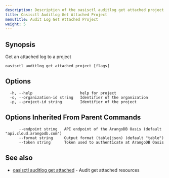 ```yaml
---
description: Description of the oasisctl auditlog get attached project command
title: Oasisctl Auditlog Get Attached Project
menuTitle: Audit Log Get Attached Project
weight: 5
---
```

## Synopsis
Get an attached log to a project

```
oasisctl auditlog get attached project [flags]
```

## Options
```
  -h, --help                     help for project
  -o, --organization-id string   Identifier of the organization
  -p, --project-id string        Identifier of the project
```

## Options Inherited From Parent Commands
```
      --endpoint string   API endpoint of the ArangoDB Oasis (default "api.cloud.arangodb.com")
      --format string     Output format (table|json) (default "table")
      --token string      Token used to authenticate at ArangoDB Oasis
```

## See also
* [oasisctl auditlog get attached](auditlog-get-attached.md)	 - Audit get attached resources


